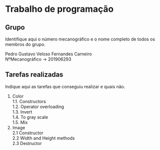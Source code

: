 
# Trabalho de programação

## Grupo

Identifique aqui o número mecanográfico e o nome completo de todos
os membros do grupo.

Pedro Gustavo Veloso Fernandes Carneiro\
NºMecanográfico -> 201906293


## Tarefas realizadas

Indique aqui as tarefas que conseguiu realizar e quais não. 

1. Color\
1.1. Constructors\
1.2. Operator overloading\
1.3. Invert\
1.4. To gray scale\
1.5. Mix
2. Image\
2.1 Constructor\
2.2 Width and Height methods\
2.3 Destructor



